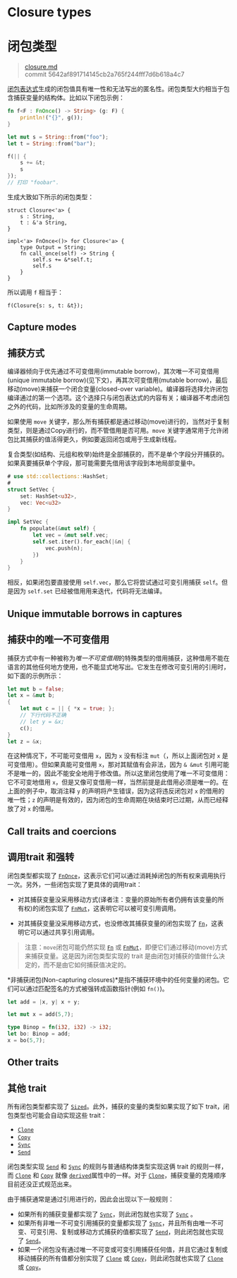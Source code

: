 # Closure types
# 闭包类型

>[closure.md](https://github.com/rust-lang/reference/blob/master/src/types/closure.md)\
>commit 5642af891714145cb2a765f244fff7d6b618a4c7

[闭包表达式][closure expression]生成的闭包值具有唯一性和无法写出的匿名性。闭包类型大约相当于包含捕获变量的结构体。比如以下闭包示例：

```rust
fn f<F : FnOnce() -> String> (g: F) {
    println!("{}", g());
}

let mut s = String::from("foo");
let t = String::from("bar");

f(|| {
    s += &t;
    s
});
// 打印 "foobar".
```

生成大致如下所示的闭包类型：

<!-- ignore: simplified, requires unboxed_closures, fn_traits -->
```rust,ignore
struct Closure<'a> {
    s : String,
    t : &'a String,
}

impl<'a> FnOnce<()> for Closure<'a> {
    type Output = String;
    fn call_once(self) -> String {
        self.s += &*self.t;
        self.s
    }
}
```

所以调用 `f` 相当于：

<!-- ignore: continuation of above -->
```rust,ignore
f(Closure{s: s, t: &t});
```

## Capture modes
## 捕获方式

编译器倾向于优先通过不可变借用(immutable borrow)，其次唯一不可变借用(unique immutable borrow)(见下文)，再其次可变借用(mutable borrow)，最后移动(move)来捕获一个闭合变量(closed-over variable)。编译器将选择允许闭包编译通过的第一个选项。这个选择只与闭包表达式的内容有关；编译器不考虑闭包之外的代码，比如所涉及的变量的生命周期。

如果使用 `move` 关键字，那么所有捕获都是通过移动(move)进行的，当然对于复制类型，则是通过Copy进行的，而不管借用是否可用。`move` 关键字通常用于允许闭包比其捕获的值活得更久，例如要返回闭包或用于生成新线程。

复合类型(如结构、元组和枚举)始终是全部捕获的，而不是单个字段分开捕获的。如果真要捕获单个字段，那可能需要先借用该字段到本地局部变量中。

```rust
# use std::collections::HashSet;
#
struct SetVec {
    set: HashSet<u32>,
    vec: Vec<u32>
}

impl SetVec {
    fn populate(&mut self) {
        let vec = &mut self.vec;
        self.set.iter().for_each(|&n| {
            vec.push(n);
        })
    }
}
```

相反，如果闭包要直接使用 `self.vec`，那么它将尝试通过可变引用捕获 `self`。但是因为 `self.set` 已经被借用用来迭代，代码将无法编译。

## Unique immutable borrows in captures
## 捕获中的唯一不可变借用

捕获方式中有一种被称为*唯一不可变借用*的特殊类型的借用捕获，这种借用不能在语言的其他任何地方使用，也不能显式地写出。它发生在修改可变引用的引用时，如下面的示例所示：

```rust
let mut b = false;
let x = &mut b;
{
    let mut c = || { *x = true; };
    // 下行代码不正确
    // let y = &x;
    c();
}
let z = &x;
```

在这种情况下，不可能可变借用 `x`，因为 `x` 没有标注 `mut`（，所以上面闭包对 `x` 是可变借用）。但如果真能可变借用 `x`，那对其赋值有会非法，因为 `& &mut` 引用可能不是唯一的，因此不能安全地用于修改值。所以这里闭包使用了唯一不可变借用：它不可变地借用 `x`，但是又像可变借用一样，当然前提是此借用必须是唯一的。在上面的例子中，取消注释 `y` 的声明将产生错误，因为这将违反闭包对 `x` 的借用的唯一性；`z` 的声明是有效的，因为闭包的生命周期在块结束时已过期，从而已经释放了对 `x` 的借用。

## Call traits and coercions
## 调用trait 和强转

闭包类型都实现了 [`FnOnce`]，这表示它们可以通过消耗掉闭包的所有权来调用执行一次。另外，一些闭包实现了更具体的调用trait：

* 对其捕获变量没采用移动方式(译者注：变量的原始所有者仍拥有该变量的所有权)的闭包实现了 [`FnMut`]，这表明它可以被可变引用调用。

* 对其捕获变量没采用移动方式，也没修改其捕获变量的闭包实现了 [`Fn`]，这表明它可以通过共享引用调用。

> 注意：`move`闭包可能仍然实现 [`Fn`] 或 [`FnMut`]，即便它们通过移动(move)方式来捕获变量。这是因为闭包类型实现的 trait 是由闭包对捕获的值做什么决定的，而不是由它如何捕获值决定的。

*非捕获闭包(Non-capturing closures)*是指不捕获环境中的任何变量的闭包。它们可以通过匹配签名的方式被强转成函数指针(例如 `fn()`)。

```rust
let add = |x, y| x + y;

let mut x = add(5,7);

type Binop = fn(i32, i32) -> i32;
let bo: Binop = add;
x = bo(5,7);
```

## Other traits
## 其他 trait

所有闭包类型都实现了 [`Sized`]。此外，捕获的变量的类型如果实现了如下 trait，闭包类型也可能会自动实现这些 trait：

* [`Clone`]
* [`Copy`]
* [`Sync`]
* [`Send`]

闭包类型实现 [`Send`] 和 [`Sync`] 的规则与普通结构体类型实现这俩 trait 的规则一样，而 [`Clone`] 和 [`Copy`] 就像 [`derived`][derived]属性中的一样。对于 [`Clone`]，捕获变量的克隆顺序目前还没正式规范出来。

由于捕获通常是通过引用进行的，因此会出现以下一般规则：

* 如果所有的捕获变量都实现了 [`Sync`]，则此闭包就也实现了 [`Sync`] 。
* 如果所有非唯一不可变引用捕获的变量都实现了 [`Sync`]，并且所有由唯一不可变、可变引用、复制或移动方式捕获的值都实现了 [`Send`]，则此闭包就也实现了 [`Send`]。
* 如果一个闭包没有通过唯一不可变或可变引用捕获任何值，并且它通过复制或移动捕获的所有值都分别实现了 [`Clone`] 或 [`Copy`]，则此闭包就也实现了 [`Clone`] 或 [`Copy`]。

[`Clone`]: ../special-types-and-traits.md#clone
[`Copy`]: ../special-types-and-traits.md#copy
[`FnMut`]: https://doc.rust-lang.org/std/ops/trait.FnMut.html
[`FnOnce`]: https://doc.rust-lang.org/std/ops/trait.FnOnce.html
[`Fn`]: https://doc.rust-lang.org/std/ops/trait.Fn.html
[`Send`]: ../special-types-and-traits.md#send
[`Sized`]: ../special-types-and-traits.md#sized
[`Sync`]: ../special-types-and-traits.md#sync
[closure expression]: ../expressions/closure-expr.md
[derived]: ../attributes/derive.md
